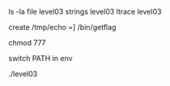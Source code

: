 ls -la
file level03
strings level03
ltrace level03

create /tmp/echo  =] /bin/getflag 

chmod 777

switch PATH in env

./level03